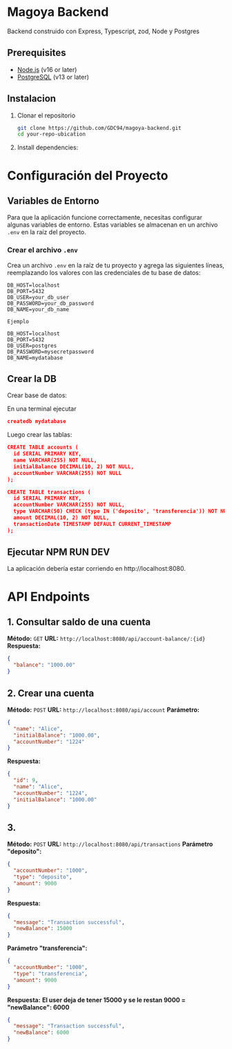 # Magoya Backend

Backend construido con Express, Typescript, zod, Node y Postgres

## Prerequisites

- [Node.js](https://nodejs.org/) (v16 or later)
- [PostgreSQL](https://www.postgresql.org/) (v13 or later)

## Instalacion

1. Clonar el repositorio

   ```bash
   git clone https://github.com/GDC94/magoya-backend.git
   cd your-repo-ubication

   ```

2. Install dependencies:

# Configuración del Proyecto

## Variables de Entorno

Para que la aplicación funcione correctamente, necesitas configurar algunas variables de entorno. Estas variables se almacenan en un archivo `.env` en la raíz del proyecto.

### Crear el archivo `.env`

Crea un archivo `.env` en la raíz de tu proyecto y agrega las siguientes líneas, reemplazando los valores con las credenciales de tu base de datos:

```dotenv
DB_HOST=localhost
DB_PORT=5432
DB_USER=your_db_user
DB_PASSWORD=your_db_password
DB_NAME=your_db_name

Ejemplo

DB_HOST=localhost
DB_PORT=5432
DB_USER=postgres
DB_PASSWORD=mysecretpassword
DB_NAME=mydatabase
```

## Crear la DB

Crear base de datos:

En una terminal ejecutar

```json
createdb mydatabase
```

Luego crear las tablas:

```json
CREATE TABLE accounts (
  id SERIAL PRIMARY KEY,
  name VARCHAR(255) NOT NULL,
  initialBalance DECIMAL(10, 2) NOT NULL,
  accountNumber VARCHAR(255) NOT NULL
);

CREATE TABLE transactions (
  id SERIAL PRIMARY KEY,
  accountNumber VARCHAR(255) NOT NULL,
  type VARCHAR(50) CHECK (type IN ('deposito', 'transferencia')) NOT NULL,
  amount DECIMAL(10, 2) NOT NULL,
  transactionDate TIMESTAMP DEFAULT CURRENT_TIMESTAMP
);
```

## Ejecutar NPM RUN DEV

La aplicación debería estar corriendo en http://localhost:8080.

# API Endpoints

## 1. Consultar saldo de una cuenta

**Método:** `GET`
**URL:** `http://localhost:8080/api/account-balance/:{id}`
**Respuesta:**

```json
{
  "balance": "1000.00"
}
```

## 2. Crear una cuenta

**Método:** `POST`
**URL:** `http://localhost:8080/api/account`
**Parámetro:**

```json
{
  "name": "Alice",
  "initialBalance": "1000.00",
  "accountNumber": "1224"
}
```

**Respuesta:**

```json
{
  "id": 9,
  "name": "Alice",
  "accountNumber": "1224",
  "initialBalance": "1000.00"
}
```

## 3.

**Método:** `POST`
**URL:** `http://localhost:8080/api/transactions`
**Parámetro "deposito":**

```json
{
  "accountNumber": "1000",
  "type": "deposito",
  "amount": 9000
}
```

**Respuesta:**

```json
{
  "message": "Transaction successful",
  "newBalance": 15000
}
```

**Parámetro "transferencia":**

```json
{
  "accountNumber": "1000",
  "type": "transferencia",
  "amount": 9000
}
```

**Respuesta:**
**El user deja de tener 15000 y se le restan 9000 = "newBalance": 6000**

```json
{
  "message": "Transaction successful",
  "newBalance": 6000
}
```
